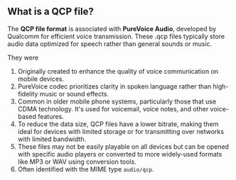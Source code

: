 ## What is a QCP file?

The **QCP file format** is associated with **PureVoice Audio**, developed by Qualcomm for efficient voice transmission. These .qcp files typically store audio data optimized for speech rather than general sounds or music. 

They were

1.  Originally created to enhance the quality of voice communication on mobile devices.
2.  PureVoice codec prioritizes clarity in spoken language rather than high-fidelity music or sound effects.
3.  Common in older mobile phone systems, particularly those that use CDMA technology. It's used for voicemail, voice notes, and other voice-based features.
4.  To reduce the data size, QCP files have a lower bitrate, making them ideal for devices with limited storage or for transmitting over networks with limited bandwidth.
5.  These files may not be easily playable on all devices but can be opened with specific audio players or converted to more widely-used formats like MP3 or WAV using conversion tools.
6.  Often identified with the MIME type `audio/qcp`.
